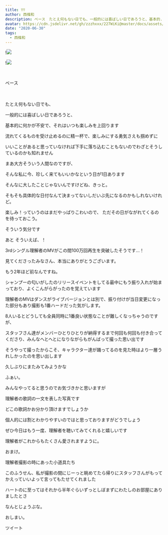 ```yaml
---
title: 𖥣𖥣𖥣
author: 西條和
description: ベース　たとえ何もない日でも、一般的には喜ばしい日であろうと、基本的...
avatar: https://cdn.jsdelivr.net/gh/zzzhxxx/227WiKi@master/docs/assets/photo/avatar/nagomi.jpg
date: "2020-06-30"
tags:
  - 西條和
---
```


!![](https://cdn.jsdelivr.net/gh/zzzhxxx/227WiKi-image@master/blog-image/nagomi-2020-06-30_1.jpg)

!![](https://cdn.jsdelivr.net/gh/zzzhxxx/227WiKi-image@master/blog-image/nagomi-2020-06-30_2.jpg)



  ﻿

















ベース













　















たとえ何もない日でも、


一般的には喜ばしい日であろうと、












基本的に何かが不安で、それはいつも楽しみを上回ります














流れてくるものを受け止めるのに精一杯で、楽しみにする勇気さえも掴めずに




















いいことがあると思っていなければ下手に落ち込むこともないのでわざとそうしているのかも知れません

















まあ大方そういう人間なのですが、





そんな私に今、珍しく来てもいいかなという日が1日あります
















そんなに大したことじゃないんですけどね、きっと。


















そもそも具体的な日付なんて決まってないしだいぶ先になるのかもしれないけれど。














楽しみ！っていうのはまだやっぱりこわいので、
ただその日がながれてくるのを待っておこう。












そういう気分です


















あと
そういえば、！









3rdシングル理解者のMVがこの間100万回再生を突破したそうです…！







見てくださったみなさん、本当にありがとうございます。










もう2年ほど前なんですね。









シャンプーの匂いがしたのリリースイベントをしてる最中にもう振り入れが始まっており、よくこんがらがったのを覚えています







理解者のMVはダンスがライブバージョンとは別で、振り付けが当日変更になった部分もあり撮影も1番ハードだった気がします。














8人いるとどうしても全員同時に1番良い状態なことが難しくなっちゃうのですが、



スタッフさん達がメンバーひとりひとりが納得するまで何回も何回も付き合ってくださり、みんなへとへとになりながらもがんばって撮った思い出です










そうやって撮ったからこそ、キャラクター達が踊ってるのを見た時はより一層うれしかったのを思い出します
















久しぶりにまたみてみようかな


























ふぁい。








みんなやってると思うのでお気づきかと思いますが

理解者の歌詞の一文を表した写真です










どこの歌詞かお分かり頂けますでしょうか














個人的には割とわかりやすいのではと思っておりますがどうでしょう


















ぜひ今日はもう一度、理解者を聴いてみてくれると嬉しいです
















理解者がこれからもたくさん愛されますように。






















おまけ。








理解者撮影の時にあった小道具たち














このふうせん、私が撮影の間にじーっと眺めてたら帰りにスタッフさんがもってかえっていいよって言ってもたせてくれました









ハートのに至ってはそれから半年ぐらいずっとしぼまずにわたしのお部屋にありましたとさ



















なんとじょうぶな。




















おしまい。


ツイート



